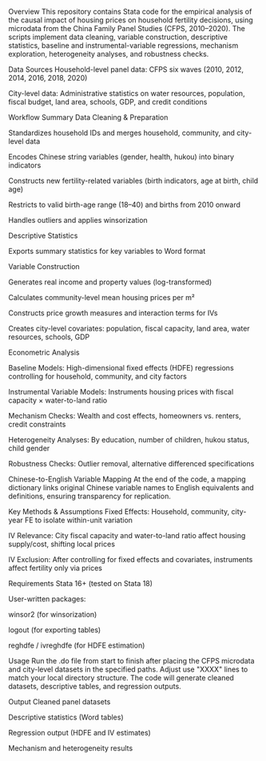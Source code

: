 Overview
This repository contains Stata code for the empirical analysis of the causal impact of housing prices on household fertility decisions, using microdata from the China Family Panel Studies (CFPS, 2010–2020). The scripts implement data cleaning, variable construction, descriptive statistics, baseline and instrumental-variable regressions, mechanism exploration, heterogeneity analyses, and robustness checks.

Data Sources
Household-level panel data: CFPS six waves (2010, 2012, 2014, 2016, 2018, 2020)

City-level data: Administrative statistics on water resources, population, fiscal budget, land area, schools, GDP, and credit conditions

Workflow Summary
Data Cleaning & Preparation

Standardizes household IDs and merges household, community, and city-level data

Encodes Chinese string variables (gender, health, hukou) into binary indicators

Constructs new fertility-related variables (birth indicators, age at birth, child age)

Restricts to valid birth-age range (18–40) and births from 2010 onward

Handles outliers and applies winsorization

Descriptive Statistics

Exports summary statistics for key variables to Word format

Variable Construction

Generates real income and property values (log-transformed)

Calculates community-level mean housing prices per m²

Constructs price growth measures and interaction terms for IVs

Creates city-level covariates: population, fiscal capacity, land area, water resources, schools, GDP

Econometric Analysis

Baseline Models: High-dimensional fixed effects (HDFE) regressions controlling for household, community, and city factors

Instrumental Variable Models: Instruments housing prices with fiscal capacity × water-to-land ratio

Mechanism Checks: Wealth and cost effects, homeowners vs. renters, credit constraints

Heterogeneity Analyses: By education, number of children, hukou status, child gender

Robustness Checks: Outlier removal, alternative differenced specifications

Chinese-to-English Variable Mapping
At the end of the code, a mapping dictionary links original Chinese variable names to English equivalents and definitions, ensuring transparency for replication.

Key Methods & Assumptions
Fixed Effects: Household, community, city-year FE to isolate within-unit variation

IV Relevance: City fiscal capacity and water-to-land ratio affect housing supply/cost, shifting local prices

IV Exclusion: After controlling for fixed effects and covariates, instruments affect fertility only via prices

Requirements
Stata 16+ (tested on Stata 18)

User-written packages:

winsor2 (for winsorization)

logout (for exporting tables)

reghdfe / ivreghdfe (for HDFE estimation)

Usage
Run the .do file from start to finish after placing the CFPS microdata and city-level datasets in the specified paths. Adjust use "XXXX" lines to match your local directory structure. The code will generate cleaned datasets, descriptive tables, and regression outputs.

Output
Cleaned panel datasets

Descriptive statistics (Word tables)

Regression output (HDFE and IV estimates)

Mechanism and heterogeneity results
